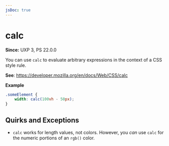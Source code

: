 ```yaml
---
jsDoc: true
---
```

# calc

**Since:** UXP 3, PS 22.0.0

You can use `calc` to evaluate arbitrary expressions in the context of a CSS style rule. 

**See**: https://developer.mozilla.org/en/docs/Web/CSS/calc

**Example**

```css
.someElement {
    width: calc(100vh - 50px);
}
```

## Quirks and Exceptions

* `calc` works for length values, not colors. However, you _can_ use `calc` for the numeric portions of an `rgb()` color.